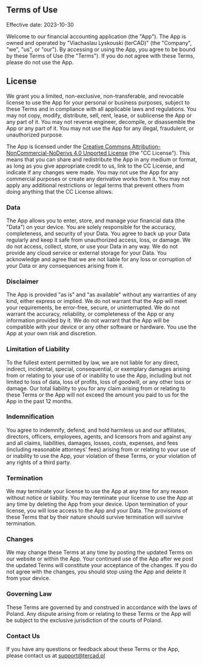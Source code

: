 ## Terms of Use

Effective date: 2023-10-30

Welcome to our financial accounting application (the "App"). The App is owned and operated by "Viachaslau Lyskouski 
(terCAD)" (the "Company", "we", "us", or "our"). By accessing or using the App, you agree to be bound by these Terms of 
Use (the "Terms"). If you do not agree with these Terms, please do not use the App.

## License

We grant you a limited, non-exclusive, non-transferable, and revocable license to use the App for your personal or 
business purposes, subject to these Terms and in compliance with all applicable laws and regulations. You may not copy, 
modify, distribute, sell, rent, lease, or sublicense the App or any part of it. You may not reverse engineer, decompile, 
or disassemble the App or any part of it. You may not use the App for any illegal, fraudulent, or unauthorized purpose.

The App is licensed under the 
[Creative Commons Attribution-NonCommercial-NoDerivs 4.0 Unported License](https://creativecommons.org/licenses/by-nc-nd/4.0/deed.en)
(the "CC License"). This means that you can share and redistribute the App in any medium or format, as long as you give 
appropriate credit to us, link to the CC License, and indicate if any changes were made. You may not use the App for 
any commercial purposes or create any derivative works from it. You may not apply any additional restrictions or legal 
terms that prevent others from doing anything that the CC License allows.

### Data

The App allows you to enter, store, and manage your financial data (the "Data") on your device. You are solely 
responsible for the accuracy, completeness, and security of your Data. You agree to back up your Data regularly and 
keep it safe from unauthorized access, loss, or damage. We do not access, collect, store, or use your Data in any way. 
We do not provide any cloud service or external storage for your Data. You acknowledge and agree that we are not liable 
for any loss or corruption of your Data or any consequences arising from it.

### Disclaimer

The App is provided "as is" and "as available" without any warranties of any kind, either express or implied. We do not 
warrant that the App will meet your requirements, be error-free, secure, or uninterrupted. We do not warrant the 
accuracy, reliability, or completeness of the App or any information provided by it. We do not warrant that the App 
will be compatible with your device or any other software or hardware. You use the App at your own risk and discretion.

### Limitation of Liability

To the fullest extent permitted by law, we are not liable for any direct, indirect, incidental, special, consequential, 
or exemplary damages arising from or relating to your use of or inability to use the App, including but not limited to 
loss of data, loss of profits, loss of goodwill, or any other loss or damage. Our total liability to you for any claim 
arising from or relating to these Terms or the App will not exceed the amount you paid to us for the App in the past 12 
months.

### Indemnification

You agree to indemnify, defend, and hold harmless us and our affiliates, directors, officers, employees, agents, and 
licensors from and against any and all claims, liabilities, damages, losses, costs, expenses, and fees (including 
reasonable attorneys' fees) arising from or relating to your use of or inability to use the App, your violation of 
these Terms, or your violation of any rights of a third party.

### Termination

We may terminate your license to use the App at any time for any reason without notice or liability. You may terminate 
your license to use the App at any time by deleting the App from your device. Upon termination of your license, you 
will lose access to the App and your Data. The provisions of these Terms that by their nature should survive termination 
will survive termination.

### Changes

We may change these Terms at any time by posting the updated Terms on our website or within the App. Your continued use 
of the App after we post the updated Terms will constitute your acceptance of the changes. If you do not agree with the 
changes, you should stop using the App and delete it from your device.

### Governing Law

These Terms are governed by and construed in accordance with the laws of Poland. Any dispute arising from or relating 
to these Terms or the App will be subject to the exclusive jurisdiction of the courts of Poland.

### Contact Us

If you have any questions or feedback about these Terms or the App, please contact us at support@tercad.pl 

